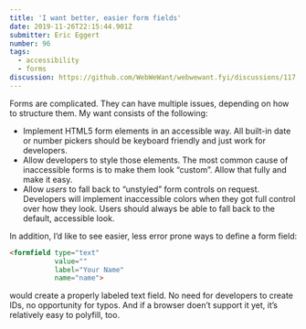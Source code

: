 ```yaml
---
title: 'I want better, easier form fields'
date: 2019-11-26T22:15:44.901Z
submitter: Eric Eggert
number: 96
tags:
  - accessibility
  - forms
discussion: https://github.com/WebWeWant/webwewant.fyi/discussions/117
---
```

Forms are complicated. They can have multiple issues, depending on how to structure them. My want consists of the following:

- Implement HTML5 form elements in an accessible way. All built-in date or number pickers should be keyboard friendly and just work for developers.
- Allow developers to style those elements. The most common cause of inaccessible forms is to make them look “custom”. Allow that fully and make it easy.
- Allow *users* to fall back to “unstyled” form controls on request. Developers will implement inaccessible colors when they got full control over how they look. Users should always be able to fall back to the default, accessible look.

In addition, I’d like to see easier, less error prone ways to define a form field:

```html
<formfield type="text"
           value=""
           label="Your Name"
           name="name">
```

would create a properly labeled text field. No need for developers to create IDs, no opportunity for typos. And if a browser doen’t support it yet, it’s relatively easy to polyfill, too.
